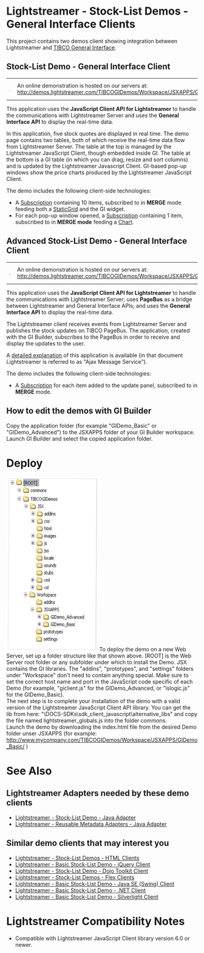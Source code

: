 # Lightstreamer - Stock-List Demos - General Interface Clients #

This project contains two demos client showing integration between Lightstreamer and [TIBCO General Interface](http://developer.tibco.com/gi/default.jsp).

## Stock-List Demo - General Interface Client ##

<table>
  <tr>
    <td style="text-align: left">
      &nbsp;<a href="http://demos.lightstreamer.com/TIBCOGIDemos/Workspace/JSXAPPS/GIDemo_Basic/" target="_blank"><img src="screen_gibasic.png"></a>&nbsp;
    </td>
    <td>
      &nbsp;An online demonstration is hosted on our servers at:<br>
      &nbsp;<a href="http://demos.lightstreamer.com/TIBCOGIDemos/Workspace/JSXAPPS/GIDemo_Basic/" target="_blank">http://demos.lightstreamer.com/TIBCOGIDemos/Workspace/JSXAPPS/GIDemo_Basic/</a>
    </td>
  </tr>
</table>

This application uses the <b>JavaScript Client API for Lightstreamer</b> to handle the communications with Lightstreamer Server and uses the <b>General Interface API</b> to display the real-time data.<br>

In this application, five stock quotes are displayed in real time. The demo page contains two tables, both of which receive the real-time data flow from Lightstreamer Server. The table at the top is managed by the Lightstreamer JavaScript Client, though embedded inside GI. The table at the bottom is a GI table (in which you can drag, resize and sort columns) and is updated by the Lightstreamer Javascript Client. GI-based pop-up windows show the price charts produced by the Lightstreamer JavaScript Client.<br>

The demo includes the following client-side technologies:
* A [Subscription](http://www.lightstreamer.com/docs/client_javascript_uni_api/Subscription.html) containing 10 items, subscribed to in <b>MERGE</b> mode feeding both a [StaticGrid](http://www.lightstreamer.com/docs/client_javascript_uni_api/StaticGrid.html) and the GI widget.
* For each pop-up window opened, a [Subscription](http://www.lightstreamer.com/docs/client_javascript_uni_api/Subscription.html) containing 1 item, subscribed to in <b>MERGE mode</b> feeding a [Chart](http://www.lightstreamer.com/docs/client_javascript_uni_api/Chart.html).

## Advanced Stock-List Demo - General Interface Client ##

<table>
  <tr>
    <td style="text-align: left">
      &nbsp;<a href="http://demos.lightstreamer.com/TIBCOGIDemos/Workspace/JSXAPPS/GIDemo_Advanced/" target="_blank"><img src="screen_giadvanced.png"></a>&nbsp;
    </td>
    <td>
      &nbsp;An online demonstration is hosted on our servers at:<br>
      &nbsp;<a href="http://demos.lightstreamer.com/TIBCOGIDemos/Workspace/JSXAPPS/GIDemo_Advanced/" target="_blank">http://demos.lightstreamer.com/TIBCOGIDemos/Workspace/JSXAPPS/GIDemo_Advanced/</a>
    </td>
  </tr>
</table>

This application uses the <b>JavaScript Client API for Lightstreamer</b> to handle the communications with Lightstreamer Server; uses <b>PageBus</b> as a bridge between Lightstreamer and General Interface APIs; and uses the <b>General Interface API</b> to display the real-time data.<br>

The Lightstreamer client receives events from Lightstreamer Server and publishes the stock updates on TIBCO PageBus. The application, created with the GI Builder, subscribes to the PageBus in order to receive and display the updates to the user.<br>

A [detailed explanation](http://demos.lightstreamer.com/TIBCOGIDemos/Workspace/JSXAPPS/GIDemo_Advanced/GI-AMS%20Demo.pdf) of this application is available (in that document Lightstreamer is referred to as "Ajax Message Service").<br>

The demo includes the following client-side technologies:
* A [Subscription](http://www.lightstreamer.com/docs/client_javascript_uni_api/Subscription.html) for each item added to the update panel, subscribed to in <b>MERGE</b> mode.

## How to edit the demos with GI Builder ##

Copy the application folder (for example "GIDemo_Basic" or "GIDemo_Advanced") to the JSXAPPS folder of your GI Builder workspace.<br>
Launch GI Builder and select the copied application folder.

# Deploy #

![Folder structure](dir.png) To deploy the demo on a new Web Server, set up a folder structure like that shown above.
[ROOT] is the Web Server root folder or any subfolder under which to install the Demo. JSX contains the GI libraries. The "addins", "prototypes", and "settings" folders under "Workspace" don't need to contain anything special. 
Make sure to set the correct host name and port in the JavaScript code specific of each Demo (for example, "giclient.js" for the GIDemo_Advanced, or "lslogic.js" for the GIDemo_Basic).<br>
The next step is to complete your installation of the demo with a valid version of the Lightstreamer JavaScript Client API library. 
You can get the lib from here: "\DOCS-SDKs\sdk_client_javascript\alternative_libs\" and copy the file named lightstreamer_globals.js into the folder commons.<br>
Launch the demo by downloading the index.html file from the desired Demo folder unser JSXAPPS (for example: http://www.mycompany.com/TIBCOGIDemos/Workspace/JSXAPPS/GIDemo_Basic/ )

# See Also #

## Lightstreamer Adapters needed by these demo clients ##

* [Lightstreamer - Stock-List Demo - Java Adapter](https://github.com/Weswit/Lightstreamer-example-Stocklist-adapter-java)
* [Lightstreamer - Reusable Metadata Adapters - Java Adapter](https://github.com/Weswit/Lightstreamer-example-ReusableMetadata-adapter-java)

## Similar demo clients that may interest you ##

* [Lightstreamer - Stock-List Demos - HTML Clients](https://github.com/Weswit/Lightstreamer-example-Stocklist-client-javascript)
* [Lightstreamer - Basic Stock-List Demo - jQuery Client](https://github.com/Weswit/Lightstreamer-example-StockList-client-jquery)
* [Lightstreamer - Stock-List Demo - Dojo Toolkit Client](https://github.com/Weswit/Lightstreamer-example-StockList-client-dojo)
* [Lightstreamer - Stock-List Demos - Flex Clients](https://github.com/Weswit/Lightstreamer-example-StockList-client-flex)
* [Lightstreamer - Basic Stock-List Demo - Java SE (Swing) Client](https://github.com/Weswit/Lightstreamer-example-StockList-client-java)
* [Lightstreamer - Basic Stock-List Demo - .NET Client](https://github.com/Weswit/Lightstreamer-example-StockList-client-dotnet)
* [Lightstreamer - Basic Stock-List Demo - Silverlight Client](https://github.com/Weswit/Lightstreamer-example-StockList-client-silverlight)

# Lightstreamer Compatibility Notes #

- Compatible with Lightstreamer JavaScript Client library version 6.0 or newer.
